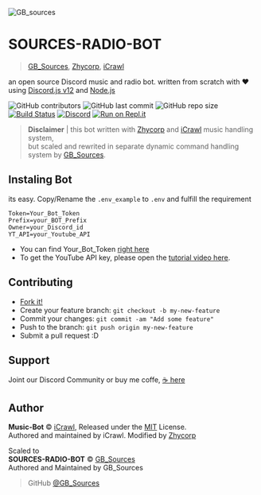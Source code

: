 ![GB_sources](https://4.bp.blogspot.com/-AbJ1au7SfYc/XEHifQKXZWI/AAAAAAAAA5I/beXM7mmhipUNkWUq0zwEmJjOtdg-XZoRgCK4BGAYYCw/s320/chanel%2Bart.png)

SOURCES-RADIO-BOT
==================
> [GB_Sources](https://github.com/GoruAkiba), [Zhycorp](https://github.com/zhycorp), [iCrawl](https://github.com/iCrawl)

an open source Discord music and radio bot. written from scratch with ♥ using [Discord.js v12](https://discord.js.org/) and [Node.js](https://nodejs.org/)


![GitHub contributors](https://img.shields.io/github/contributors/GoruAkiba/sources-radio-bot)
![GitHub last commit](https://img.shields.io/github/last-commit/GoruAkiba/sources-radio-bot)
![GitHub repo size](https://img.shields.io/github/repo-size/GoruAkiba/sources-radio-bot)
[![Build Status](https://travis-ci.com/GoruAkiba/sources-radio-bot.svg?branch=master)](https://travis-ci.com/GoruAkiba/sources-radio-bot)
[![Discord](https://img.shields.io/discord/332877090003091456)](https://discord.gg/DxenCeV )
[![Run on Repl.it](https://repl.it/badge/github/GoruAkiba/sources-radio-bot)](https://repl.it/github/GoruAkiba/sources-radio-bot)

> **Disclaimer** | 
> this bot written with [Zhycorp](https://github.com/zhycorp) and [iCrawl](https://github.com/iCrawl) music handling system,<br> but scaled and rewrited in separate dynamic command handling system by [GB_Sources](https://github.com/GoruAkiba).


## Instaling Bot

its easy. Copy/Rename the `.env_example` to `.env` and fulfill the requirement
```
Token=Your_Bot_Token
Prefix=your_BOT_Prefix
Owner=your_Discord_id
YT_API=your_Youtube_API
```
- You can find Your_Bot_Token [right here](https://discordapp.com/developers)
- To get the YouTube API key, please open the [tutorial video here](https://youtu.be/3jZ5vnv-LZc?t=7).

## Contributing

- [Fork it!](https://github.com/GoruAkiba/sources-radio-bot/fork)
- Create your feature branch: ``git checkout -b my-new-feature``
- Commit your changes: ``git commit -am "Add some feature"``
- Push to the branch: ``git push origin my-new-feature``
- Submit a pull request :D

## Support
Joint our Discord Community
or buy me coffe, [☕ here](https://trakteer.id/gb-sources-santoso)

## Author
**Music-Bot** © [iCrawl](https://github.com/iCrawl), Released under the [MIT](https://github.com/zealcordNation/music-bot-example/blob/master/LICENSE.md) License.<br>
Authored and maintained by iCrawl. Modified by [Zhycorp](https://github.com/zhycorp)

Scaled to<br>
**SOURCES-RADIO-BOT** © [GB_Sources](https://github.com/GoruAkiba)<br>
Authored and Maintained by GB_Sources

> GitHub [@GB_Sources](https://github.com/GoruAkiba)